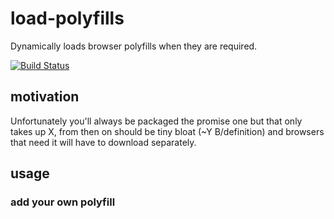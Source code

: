 # load-polyfills

Dynamically loads browser polyfills when they are required.

[![Build Status](https://travis-ci.org/jamesadarich/load-polyfills.svg?branch=master)](https://travis-ci.org/jamesadarich/load-polyfills)

## motivation

Unfortunately you'll always be packaged the promise one but that only takes up X, from then on should be tiny bloat (~Y B/definition) and browsers that need it will have to download separately.

## usage

### add your own polyfill
